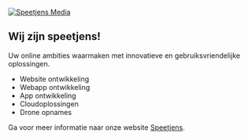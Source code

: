 [![Speetjens Media](https://i.imgur.com/wyhOQUT.jpeg 'Speetjens Media')](https://codecademy.com)


## Wij zijn speetjens!

Uw online ambities waarmaken met innovatieve en gebruiksvriendelijke oplossingen.

- Website ontwikkeling
- Webapp ontwikkeling
- App ontwikkeling
- Cloudoplossingen
- Drone opnames

Ga voor meer informatie naar onze website [Speetjens](https://speetjens.net).





